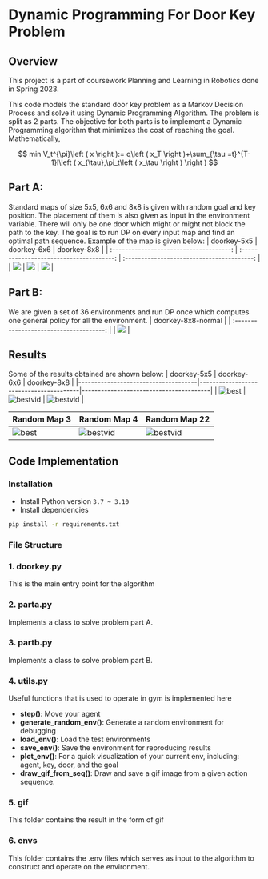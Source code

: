 # Dynamic Programming For Door Key Problem
## Overview
This project is a part of coursework Planning and Learning in Robotics done in Spring 2023.

This code models the standard door key problem as a Markov Decision Process and solve it using Dynamic Programming Algorithm. The problem is split as 2 parts. The objective for both parts is to implement a Dynamic
Programming algorithm that minimizes the cost of reaching the goal. Mathematically,

$$
min V_t^{\pi}\left ( x \right ):= q\left ( x_T \right )+\sum_{\tau =t}^{T-1}l\left ( x_{\tau},\pi_t\left ( x_\tau \right ) \right )
$$

## Part A:
Standard maps of size 5x5, 6x6 and 8x8 is given with random goal and key position. The placement of them is also given as input in the environment variable. There will only be one door which might or might not block the path to the key. The goal is to run DP on every input map and find an optimal path sequence. Example of the map is given below:
|           doorkey-5x5           |            doorkey-6x6            |            doorkey-8x8            |
| :-------------------------------------: | :--------------------------------------: | :----------------------------------------: |
| <img src="envs/known_envs/doorkey-5x5-normal.png"> | <img src="envs/known_envs/doorkey-6x6-normal.png" > | <img src="envs/known_envs/doorkey-8x8-normal.png" > |


## Part B:
We are given a set of 36 environments and run DP once which computes one general policy for all the environment.
|           doorkey-8x8-normal            |
| :-------------------------------------: |
| <img src="envs/example-8x8.png"> |

## Results
Some of the results obtained are shown below:
|          doorkey-5x5                |          doorkey-6x6                   |            doorkey-8x8                 |
|-------------------------------------|----------------------------------------|----------------------------------------|
| ![best](gif/doorkey-5x5-normal.gif) | ![bestvid](gif/doorkey-6x6-normal.gif) | ![bestvid](gif/doorkey-8x8-normal.gif) |

|          Random Map 3               |          Random Map 4                 |          Random Map 22                 |
|-------------------------------------|----------------------------------------|----------------------------------------|
| ![best](gif/random/doorkey-8x8-3.gif) | ![bestvid](gif/random/doorkey-8x8-4.gif) | ![bestvid](gif/random/doorkey-8x8-22.gif) |


## Code Implementation
### Installation
- Install Python version `3.7 ~ 3.10`
- Install dependencies
```bash
pip install -r requirements.txt
```
### File Structure
### 1. doorkey.py
This is the main entry point for the algorithm

### 2. parta.py
Implements a class to solve problem part A.

### 3. partb.py
Implements a class to solve problem part B.

### 4. utils.py
Useful functions that is used to operate in gym is implemented here
- **step()**: Move your agent
- **generate_random_env()**: Generate a random environment for debugging
- **load_env()**: Load the test environments
- **save_env()**: Save the environment for reproducing results
- **plot_env()**: For a quick visualization of your current env, including: agent, key, door, and the goal
- **draw_gif_from_seq()**: Draw and save a gif image from a given action sequence.

### 5. gif
This folder contains the result in the form of gif

### 6. envs
This folder contains the .env files which serves as input to the algorithm to construct and operate on the environment.
